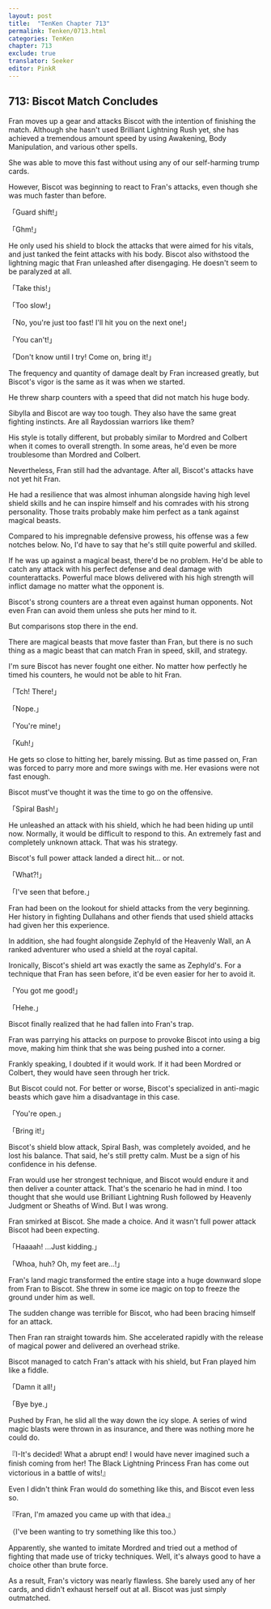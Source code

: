 ```yaml
---
layout: post
title:  "TenKen Chapter 713"
permalink: Tenken/0713.html
categories: TenKen
chapter: 713
exclude: true
translator: Seeker
editor: PinkR
---
```

<h2>713: Biscot Match Concludes</h2>

Fran moves up a gear and attacks Biscot with the intention of finishing the match. Although she hasn't used Brilliant Lightning Rush yet, she has achieved a tremendous amount speed by using Awakening, Body Manipulation, and various other spells.

She was able to move this fast without using any of our self-harming trump cards.

However, Biscot was beginning to react to Fran's attacks, even though she was much faster than before.

「Guard shift!」

「Ghm!」

He only used his shield to block the attacks that were aimed for his vitals, and just tanked the feint attacks with his body. Biscot also withstood the lightning magic that Fran unleashed after disengaging. He doesn't seem to be paralyzed at all.

「Take this!」

「Too slow!」

「No, you're just too fast! I'll hit you on the next one!」

「You can't!」

「Don't know until I try! Come on, bring it!」

The frequency and quantity of damage dealt by Fran increased greatly, but Biscot's vigor is the same as it was when we started.

He threw sharp counters with a speed that did not match his huge body.

Sibylla and Biscot are way too tough. They also have the same great fighting instincts. Are all Raydossian warriors like them?

His style is totally different, but probably similar to Mordred and Colbert when it comes to overall strength. In some areas, he'd even be more troublesome than Mordred and Colbert.

Nevertheless, Fran still had the advantage. After all, Biscot's attacks have not yet hit Fran.

He had a resilience that was almost inhuman alongside having high level shield skills and he can inspire himself and his comrades with his strong personality. Those traits probably make him perfect as a tank against magical beasts.

Compared to his impregnable defensive prowess, his offense was a few notches below. No, I'd have to say that he's still quite powerful and skilled.

If he was up against a magical beast, there'd be no problem. He'd be able to catch any attack with his perfect defense and deal damage with counterattacks. Powerful mace blows delivered with his high strength will inflict damage no matter what the opponent is.

Biscot's strong counters are a threat even against human opponents. Not even Fran can avoid them unless she puts her mind to it.

But comparisons stop there in the end.

There are magical beasts that move faster than Fran, but there is no such thing as a magic beast that can match Fran in speed, skill, and strategy.

I'm sure Biscot has never fought one either. No matter how perfectly he timed his counters, he would not be able to hit Fran.

「Tch! There!」

「Nope.」

「You're mine!」

「Kuh!」

He gets so close to hitting her, barely missing. But as time passed on, Fran was forced to parry more and more swings with me. Her evasions were not fast enough.

Biscot must've thought it was the time to go on the offensive.

「Spiral Bash!」

He unleashed an attack with his shield, which he had been hiding up until now. Normally, it would be difficult to respond to this. An extremely fast and completely unknown attack. That was his strategy.

Biscot's full power attack landed a direct hit... or not.

「What?!」

「I've seen that before.」

Fran had been on the lookout for shield attacks from the very beginning. Her history in fighting Dullahans and other fiends that used shield attacks had given her this experience.

In addition, she had fought alongside Zephyld of the Heavenly Wall, an A ranked adventurer who used a shield at the royal capital.

Ironically, Biscot's shield art was exactly the same as Zephyld's. For a technique that Fran has seen before, it'd be even easier for her to avoid it.

「You got me good!」

「Hehe.」

Biscot finally realized that he had fallen into Fran's trap.

Fran was parrying his attacks on purpose to provoke Biscot into using a big move, making him think that she was being pushed into a corner.

Frankly speaking, I doubted if it would work. If it had been Mordred or Colbert, they would have seen through her trick.

But Biscot could not. For better or worse, Biscot's specialized in anti-magic beasts which gave him a disadvantage in this case.

「You're open.」

「Bring it!」

Biscot's shield blow attack, Spiral Bash, was completely avoided, and he lost his balance. That said, he's still pretty calm. Must be a sign of his confidence in his defense.

Fran would use her strongest technique, and Biscot would endure it and then deliver a counter attack. That's the scenario he had in mind. I too thought that she would use Brilliant Lightning Rush followed by Heavenly Judgment or Sheaths of Wind. But I was wrong.

Fran smirked at Biscot. She made a choice. And it wasn't full power attack Biscot had been expecting.

「Haaaah! ...Just kidding.」

「Whoa, huh? Oh, my feet are...!」

Fran's land magic transformed the entire stage into a huge downward slope from Fran to Biscot. She threw in some ice magic on top to freeze the ground under him as well.

The sudden change was terrible for Biscot, who had been bracing himself for an attack.

Then Fran ran straight towards him. She accelerated rapidly with the release of magical power and delivered an overhead strike.

Biscot managed to catch Fran's attack with his shield, but Fran played him like a fiddle.

「Damn it all!」

「Bye bye.」

Pushed by Fran, he slid all the way down the icy slope. A series of wind magic blasts were thrown in as insurance, and there was nothing more he could do.

『I-It's decided! What a abrupt end! I would have never imagined such a finish coming from her! The Black Lightning Princess Fran has come out victorious in a battle of wits!』

Even I didn't think Fran would do something like this, and Biscot even less so.

『Fran, I'm amazed you came up with that idea.』

（I've been wanting to try something like this too.）

Apparently, she wanted to imitate Mordred and tried out a method of fighting that made use of tricky techniques. Well, it's always good to have a choice other than brute force.

As a result, Fran's victory was nearly flawless. She barely used any of her cards, and didn't exhaust herself out at all. Biscot was just simply outmatched.






